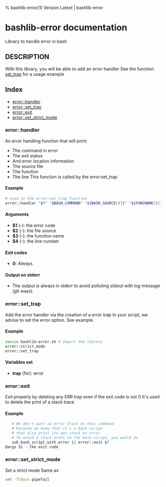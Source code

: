 % bashlib-error(1) Version Latest | bashlib-error
# bashlib-error documentation

Library to handle error in bash

## DESCRIPTION

With this library, you will be able to add an error handler
See the function [set_trap](#errorset_trap) for a usage example

## Index

* [error::handler](#errorhandler)
* [error::set_trap](#errorset_trap)
* [error::exit](#errorexit)
* [error::set_strict_mode](#errorset_strict_mode)

### error::handler

An error handling function that will print:
* The command in error
* The exit status
* And error location information
* The source file
* The function
* The line
This function is called by the error:set_trap

#### Example

```bash
# used in the error:set_trap function
error::handler "$?" "$BASH_COMMAND" "${BASH_SOURCE[0]}" "${FUNCNAME[0]}" $LINENO
```

#### Arguments

* **$1** (-): the error code
* **$2** (-): the file source
* **$3** (-): the function name
* **$4** (-): the line number

#### Exit codes

* **0**: Always

#### Output on stderr

* The output is always in stderr to avoid polluting stdout with log message (git ways)

### error::set_trap

Add the error handler via the creation of a error trap
In your script, we advise to set the error option. See example.

#### Example

```bash
source bashlib-error.sh # Import the library
error::strict_mode
error::set_trap
```

#### Variables set

* **trap** (for): error

### error::exit

Exit properly by deleting any ERR trap
even if the exit code is not 0
It's used to delete the print of a stack trace

#### Example

```bash
   # We don't want an error trace on this command
   # because we know that it's a bash script
   # that also print its own stack on error
   # To avoid a stack print on the main script, you would do
   sub_bash_script_with_error || error::exit $?
@args $1 - the exit code
```

### error::set_strict_mode

Set a strict mode
Same as
```bash
set -TCEeuo pipefail
```

